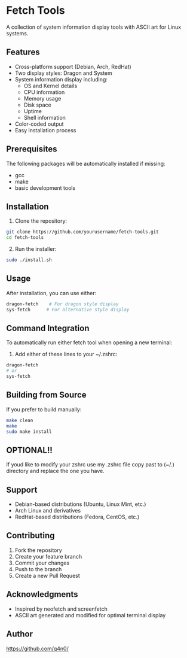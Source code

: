 # Fetch Tools

A collection of system information display tools with ASCII art for Linux systems.

## Features

- Cross-platform support (Debian, Arch, RedHat)
- Two display styles: Dragon and System
- System information display including:
  - OS and Kernel details
  - CPU information
  - Memory usage
  - Disk space
  - Uptime
  - Shell information
- Color-coded output
- Easy installation process

## Prerequisites

The following packages will be automatically installed if missing:
- gcc
- make
- basic development tools

## Installation

1. Clone the repository:
```bash
git clone https://github.com/yourusername/fetch-tools.git
cd fetch-tools
```

2. Run the installer:
```bash
sudo ./install.sh
```

## Usage

After installation, you can use either:

```bash
dragon-fetch    # For dragon style display
sys-fetch      # For alternative style display
```

## Command Integration

To automatically run either fetch tool when opening a new terminal:
1. Add either of these lines to your ~/.zshrc:
```bash
dragon-fetch
# or
sys-fetch
```

## Building from Source

If you prefer to build manually:

```bash
make clean
make
sudo make install
```
## OPTIONAL!!

If youd like to modify your zshrc use my .zshrc file copy past to (~/.)
 directory and replace the one you have.
 
## Support

- Debian-based distributions (Ubuntu, Linux Mint, etc.)
- Arch Linux and derivatives
- RedHat-based distributions (Fedora, CentOS, etc.)

## Contributing

1. Fork the repository
2. Create your feature branch
3. Commit your changes
4. Push to the branch
5. Create a new Pull Request


## Acknowledgments

- Inspired by neofetch and screenfetch
- ASCII art generated and modified for optimal terminal display

## Author

https://github.com/q4n0/
